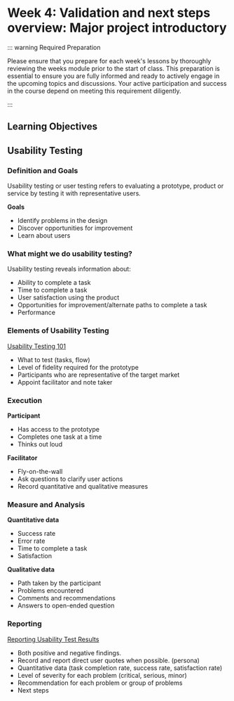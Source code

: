 # Week 4: Validation and next steps overview: Major project introductory

::: warning Required Preparation

Please ensure that you prepare for each week's lessons by thoroughly reviewing the weeks module prior to the start of class. This preparation is essential to ensure you are fully informed and ready to actively engage in the upcoming topics and discussions. Your active participation and success in the course depend on meeting this requirement diligently.

:::

## Learning Objectives

## Usability Testing

### Definition and Goals

Usability testing or user testing refers to evaluating a prototype, product or service by testing it with representative users.

**Goals**

- Identify problems in the design
- Discover opportunities for improvement
- Learn about users

<YouTube
  title="Usability Testing 101"
  url="https://www.youtube.com/embed/n8MnoJyl3W4?si=IvjdnQ46q26izrYj"
/>

### What might we do usability testing?

Usability testing reveals information about:

- Ability to complete a task
- Time to complete a task
- User satisfaction using the product
- Opportunities for improvement/alternate paths to complete a task
- Performance

### Elements of Usability Testing

[Usability Testing 101](https://www.nngroup.com/articles/usability-testing-101/)

- What to test (tasks, flow)
- Level of fidelity required for the prototype
- Participants who are representative of the target market
- Appoint facilitator and note taker

### Execution

**Participant**

- Has access to the prototype
- Completes one task at a time
- Thinks out loud

**Facilitator**

- Fly-on-the-wall
- Ask questions to clarify user actions
- Record quantitative and qualitative measures

### Measure and Analysis

**Quantitative data**

- Success rate
- Error rate
- Time to complete a task
- Satisfaction

**Qualitative data**

- Path taken by the participant
- Problems encountered
- Comments and recommendations
- Answers to open-ended question

### Reporting

[Reporting Usability Test Results](https://www.usability.gov/how-to-and-tools/methods/reporting-usability-test-results.html)

- Both positive and negative findings.
- Record and report direct user quotes when possible. (persona)
- Quantitative data (task completion rate, success rate, satisfaction rate)
- Level of severity for each problem (critical, serious, minor)
- Recommendation for each problem or group of problems
- Next steps
